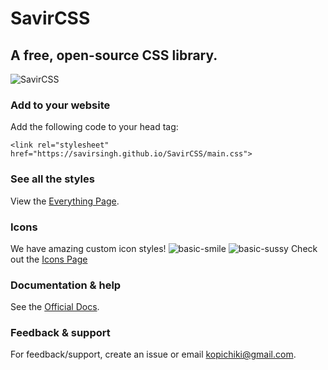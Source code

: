 # SavirCSS
## A free, open-source CSS library.

![SavirCSS](logo.png)

### Add to your website
Add the following code to your head tag:
```
<link rel="stylesheet" href="https://savirsingh.github.io/SavirCSS/main.css">
```

### See all the styles
View the [Everything Page](https://savirsingh.github.io/SavirCSS/everything).

### Icons
We have amazing custom icon styles!
![basic-smile](https://user-images.githubusercontent.com/84334654/178379034-0b5b64a9-2b88-4740-aee3-32f6db44d36d.png)
![basic-sussy](https://user-images.githubusercontent.com/84334654/178379055-125e9e02-13f5-40ca-b725-61c81850bdaa.png)
Check out the [Icons Page](https://savirsingh.github.io/SavirCSS/icons)


### Documentation & help
See the [Official Docs](https://savirsingh.github.io/SavirCSS/docs).

### Feedback & support
For feedback/support, create an issue or email kopichiki@gmail.com.
